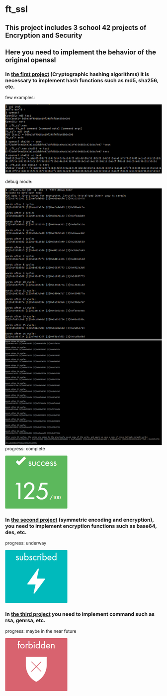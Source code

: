 # ft_ssl
## This project includes 3 school 42 projects of Encryption and Security
## Here you need to implement the behavior of the original openssl
### In [the first project](https://github.com/Dude-Rocker/resources/blob/master/ft_ssl/ft_ssl_md5.en.pdf) (Cryptographic hashing algorithms) it is necessary to implement hash functions such as md5, sha256, etc.
few examples:

![](https://github.com/Dude-Rocker/resources/blob/master/ft_ssl/exml.png)

debug mode:

![](https://github.com/Dude-Rocker/resources/blob/master/ft_ssl/sbs1.png)
![](https://github.com/Dude-Rocker/resources/blob/master/ft_ssl/sbs2.png)
progress: complete

![](https://github.com/Dude-Rocker/resources/blob/master/img/sucs125.png)
### In [the second project](https://github.com/Dude-Rocker/resources/blob/master/ft_ssl/ft_ssl_des.pdf) (symmetric encoding and encryption), you need to implement encryption functions such as base64, des, etc.

progress: underway

![](https://github.com/Dude-Rocker/resources/blob/master/img/subsc.png)
### In [the third project](https://github.com/Dude-Rocker/resources/blob/master/ft_ssl/ft_ssl_rsa.pdf) you need to implement command such as rsa, genrsa, etc.

progress: maybe in the near future

![](https://github.com/Dude-Rocker/resources/blob/master/img/forbid.png)
